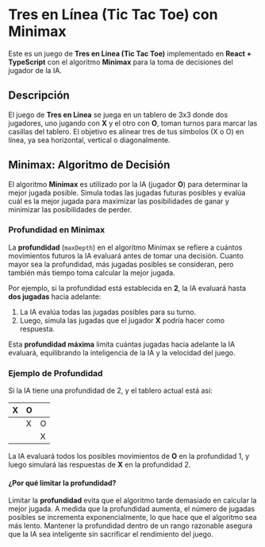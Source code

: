 # Tres en Línea (Tic Tac Toe) con Minimax

Este es un juego de **Tres en Línea (Tic Tac Toe)** implementado en **React + TypeScript** con el algoritmo **Minimax** para la toma de decisiones del jugador de la IA.

## Descripción

El juego de **Tres en Línea** se juega en un tablero de 3x3 donde dos jugadores, uno jugando con **X** y el otro con **O**, toman turnos para marcar las casillas del tablero. El objetivo es alinear tres de tus símbolos (X o O) en línea, ya sea horizontal, vertical o diagonalmente.

## Minimax: Algoritmo de Decisión

El algoritmo **Minimax** es utilizado por la IA (jugador **O**) para determinar la mejor jugada posible. Simula todas las jugadas futuras posibles y evalúa cuál es la mejor jugada para maximizar las posibilidades de ganar y minimizar las posibilidades de perder. 

### Profundidad en Minimax

La **profundidad** (`maxDepth`) en el algoritmo Minimax se refiere a cuántos movimientos futuros la IA evaluará antes de tomar una decisión. Cuanto mayor sea la profundidad, más jugadas posibles se consideran, pero también más tiempo toma calcular la mejor jugada.

Por ejemplo, si la profundidad está establecida en **2**, la IA evaluará hasta **dos jugadas** hacia adelante:

1. La IA evalúa todas las jugadas posibles para su turno.
2. Luego, simula las jugadas que el jugador **X** podría hacer como respuesta.

Esta **profundidad máxima** limita cuántas jugadas hacia adelante la IA evaluará, equilibrando la inteligencia de la IA y la velocidad del juego.

### Ejemplo de Profundidad

Si la IA tiene una profundidad de 2, y el tablero actual está así:

| X | O |   |
|---|---|---|
|   | X | O |
|   |   | X |

La IA evaluará todos los posibles movimientos de **O** en la profundidad 1, y luego simulará las respuestas de **X** en la profundidad 2.

#### ¿Por qué limitar la profundidad?

Limitar la **profundidad** evita que el algoritmo tarde demasiado en calcular la mejor jugada. A medida que la profundidad aumenta, el número de jugadas posibles se incrementa exponencialmente, lo que hace que el algoritmo sea más lento. Mantener la profundidad dentro de un rango razonable asegura que la IA sea inteligente sin sacrificar el rendimiento del juego.

